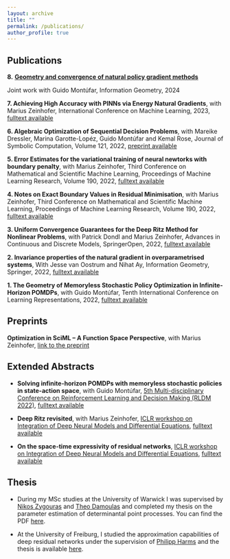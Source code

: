 ```yaml
---
layout: archive
title: ""
permalink: /publications/
author_profile: true
---
```






## Publications

**8\.** [**Geometry and convergence of natural policy gradient methods**](https://link.springer.com/article/10.1007/s41884-023-00106-z)

Joint work with Guido Montúfar, Information Geometry, 2024

**7\. Achieving High Accuracy with PINNs via Energy Natural Gradients**, with Marius Zeinhofer, International Conference on Machine Learning, 2023, [fulltext available](https://proceedings.mlr.press/v202/muller23b.html)

**6\. Algebraic Optimization of Sequential Decision Problems**, with Mareike Dressler, Marina Garotte-Lopéz, Guido Montúfar and Kemal Rose, Journal of Symbolic Computation, Volume 121, 2022, [preprint available](https://arxiv.org/abs/2211.09439)

**5\. Error Estimates for the variational training of neural newtorks with boundary penalty**, with Marius Zeinhofer, Third Conference on Mathematical and Scientific Machine Learning, Proceedings of Machine Learning Research, Volume 190, 2022, [fulltext available](https://proceedings.mlr.press/v190/muller22a.html)

**4\. Notes on Exact Boundary Values in Residual Minimisation**, with Marius Zeinhofer, Third Conference on Mathematical and Scientific Machine Learning, Proceedings of Machine Learning Research, Volume 190, 2022, [fulltext available](https://msml22.github.io/msml22papers/exact_boundary.pdf)

**3\. Uniform Convergence Guarantees for the Deep Ritz Method for Nonlinear Problems**, with Patrick Dondl and Marius Zeinhofer, Advances in Continuous and Discrete Models, SpringerOpen, 2022, [fulltext available](https://advancesindifferenceequations.springeropen.com/articles/10.1186/s13662-022-03722-8) 

**2\. Invariance properties of the natural gradient in overparametrised systems**, With Jesse van Oostrum and Nihat Ay, Information Geometry, Springer, 2022, [fulltext available](https://link.springer.com/article/10.1007/s41884-022-00067-9) 

**1\. The Geometry of Memoryless Stochastic Policy Optimization in Infinite-Horizon POMDPs**, with Guido Montúfar, Tenth International Conference on Learning Representations, 2022, [fulltext available](https://openreview.net/forum?id=A05I5IvrdL-) 

## Preprints

**Optimization in SciML – A Function Space Perspective**, with Marius Zeinhofer, [link to the preprint](https://arxiv.org/pdf/2402.07318.pdf)

## Extended Abstracts

* **Solving infinite-horizon POMDPs with memoryless stochastic policies in state-action space**, with Guido Montúfar, [5th Multi-disciplinary Conference on Reinforcement Learning and Decision Making (RLDM 2022)](https://rldm.org/), 
[fulltext available](https://arxiv.org/abs/2205.14098)

* **Deep Ritz revisited**, with Marius Zeinhofer, [ICLR workshop on Integration of Deep Neural Models and Differential Equations](http://iclr2020deepdiffeq.rice.edu/), [fulltext available](https://arxiv.org/abs/1912.03937)

* **On the space-time expressivity of  residual  networks**, [ICLR workshop on Integration of Deep Neural Models and Differential Equations](http://iclr2020deepdiffeq.rice.edu/), [fulltext available](https://arxiv.org/abs/1910.09599)

## Thesis

* During my MSc studies at the University  of Warwick I was supervised by [Nikos Zygouras](https://warwick.ac.uk/fac/sci/maths/people/staff/zygouras/) and [Theo Damoulas](https://warwick.ac.uk/fac/sci/statistics/staff/academic-research/damoulas) and completed my  thesis on the parameter estimation of determinantal point processes. You can find the PDF [here](/files/MSc-thesis.pdf). 
 
* At the University of  Freiburg, I studied the approximation capabilities of deep residual networks under the supervision of [Philipp Harms](https://www.philippharms.com/) and  the thesis is available [here](https://freidok.uni-freiburg.de/data/151788).

